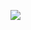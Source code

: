 [![](https://data.jsdelivr.com/v1/package/gh/sunny00217wm/SickManWPFriends/badge)](https://www.jsdelivr.com/package/gh/sunny00217wm/SickManWPFriends)